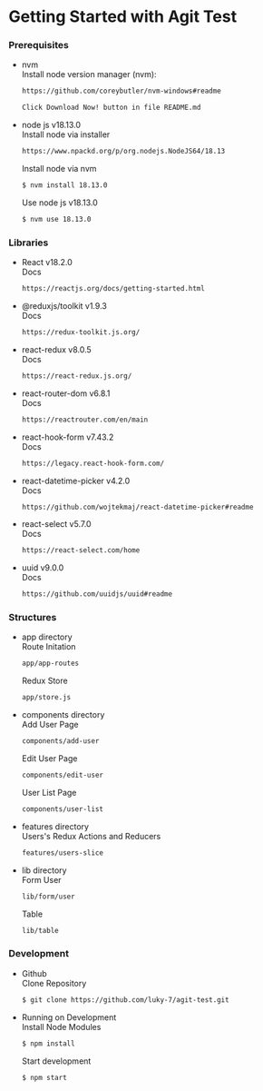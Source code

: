 # Getting Started with Agit Test
 
### Prerequisites
* nvm <br />
  Install node version manager (nvm):
  ```sh
  https://github.com/coreybutler/nvm-windows#readme
  ```
  
  ```sh
  Click Download Now! button in file README.md
  ```
  
* node js v18.13.0 <br />
  Install node via installer
  ```sh
  https://www.npackd.org/p/org.nodejs.NodeJS64/18.13
  ```
  
  Install node via nvm
  ```sh
  $ nvm install 18.13.0
  ```
  
  Use node js v18.13.0
  ```sh
  $ nvm use 18.13.0
  ```
  
### Libraries
* React v18.2.0 <br />
  Docs
  ```sh
  https://reactjs.org/docs/getting-started.html
  ```
 
* @reduxjs/toolkit v1.9.3 <br />
  Docs
  ```sh
  https://redux-toolkit.js.org/
  ```

* react-redux v8.0.5 <br />
  Docs
  ```sh
  https://react-redux.js.org/
  ```

* react-router-dom v6.8.1 <br />
  Docs
  ```sh
  https://reactrouter.com/en/main
  ```

* react-hook-form v7.43.2 <br />
  Docs
  ```sh
  https://legacy.react-hook-form.com/
  ```
  
 * react-datetime-picker v4.2.0 <br />
   Docs
   ```sh
   https://github.com/wojtekmaj/react-datetime-picker#readme
   ```
  
 * react-select v5.7.0 <br />
   Docs
   ```sh
   https://react-select.com/home
   ```
  
 * uuid v9.0.0 <br />
   Docs
   ```sh
   https://github.com/uuidjs/uuid#readme
   ```
  
### Structures
* app directory <br />
 Route Initation
  ```sh
  app/app-routes
  ```
  
  Redux Store
  ```sh
  app/store.js
  ```
 
* components directory <br />
  Add User Page
  ```sh
  components/add-user
  ```
  
  Edit User Page
  ```sh
  components/edit-user
  ```
  
  User List Page
  ```sh
  components/user-list
  ```
  
* features directory <br />
  Users's Redux Actions and Reducers
  ```sh
  features/users-slice
  ```
  
* lib directory <br />
  Form User
  ```sh
  lib/form/user
  ```
  
  Table
  ```sh
  lib/table
  ```
  
### Development
* Github <br />
  Clone Repository
  ```sh
  $ git clone https://github.com/luky-7/agit-test.git
  ```
 
* Running on Development <br />
  Install Node Modules
  ```sh
  $ npm install
  ```
  
  Start development
  ```sh
  $ npm start
  ```
